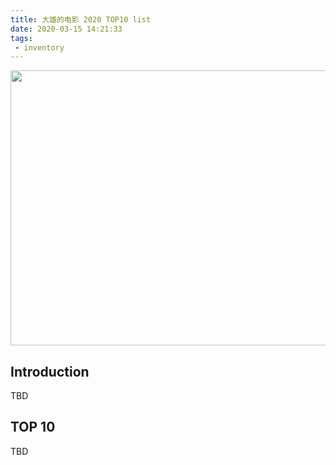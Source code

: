 ```yaml
---
title: 大雄的电影 2020 TOP10 list
date: 2020-03-15 14:21:33
tags: 
 - inventory
---
```


<img src="https://personal-bucket-prod.s3-us-west-2.amazonaws.com/others/top10.jpeg" width = "1013" height = "440"/>

<!-- more -->
## Introduction
TBD

## TOP 10
TBD
